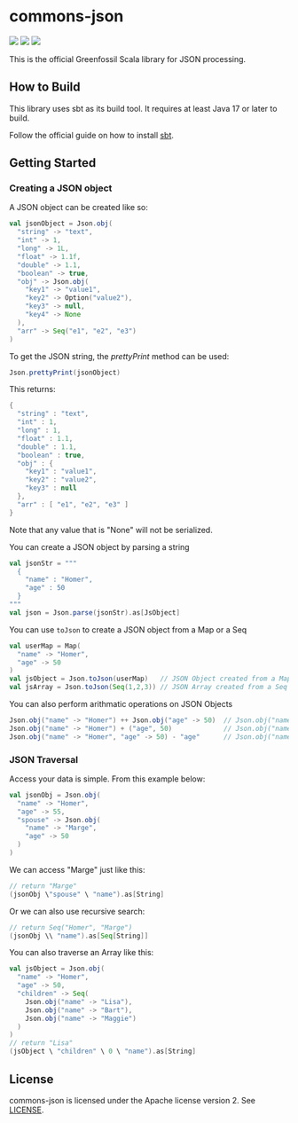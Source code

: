 # commons-json

![](https://img.shields.io/github/workflow/status/Greenfossil/commons-json/Run%20tests)
![](https://img.shields.io/github/license/Greenfossil/commons-json)
![](https://img.shields.io/github/v/tag/Greenfossil/commons-json)

This is the official Greenfossil Scala library for JSON processing.

## How to Build

This library uses sbt as its build tool. It requires at least Java 17 or later to build.

Follow the official guide on how to install [sbt](https://www.scala-sbt.org/download.html).

## Getting Started

### Creating a JSON object

A JSON object can be created like so:
```scala  
val jsonObject = Json.obj(
  "string" -> "text",
  "int" -> 1,
  "long" -> 1L,
  "float" -> 1.1f,
  "double" -> 1.1,
  "boolean" -> true,
  "obj" -> Json.obj(
    "key1" -> "value1",
    "key2" -> Option("value2"),
    "key3" -> null,
    "key4" -> None
  ),
  "arr" -> Seq("e1", "e2", "e3")
)  
```  

To get the JSON string, the *prettyPrint* method can be used:
```scala  
Json.prettyPrint(jsonObject)  
```  

This returns:
```scala  
{
  "string" : "text",
  "int" : 1,
  "long" : 1,
  "float" : 1.1,
  "double" : 1.1,
  "boolean" : true,
  "obj" : {
    "key1" : "value1",
    "key2" : "value2",
    "key3" : null
  },
  "arr" : [ "e1", "e2", "e3" ]
}  
```  

Note that any value that is "None" will not be serialized.

You can create a JSON object by parsing a string

```scala
val jsonStr = """ 
  {
    "name" : "Homer",
    "age" : 50
  }
"""
val json = Json.parse(jsonStr).as[JsObject]
```
You can use `toJson` to create a JSON object from a Map or a Seq

```scala
val userMap = Map(
  "name" -> "Homer",
  "age" -> 50
)
val jsObject = Json.toJson(userMap)   // JSON Object created from a Map
val jsArray = Json.toJson(Seq(1,2,3)) // JSON Array created from a Seq
```

You can also perform arithmatic operations on JSON Objects
```scala
Json.obj("name" -> "Homer") ++ Json.obj("age" -> 50)  // Json.obj("name" -> "Homer", "age" -> 50)
Json.obj("name" -> "Homer") + ("age", 50)             // Json.obj("name" -> "Homer", "age" -> 50)
Json.obj("name" -> "Homer", "age" -> 50) - "age"      // Json.obj("name" -> "Homer")
```

### JSON Traversal

Access your data is simple. From this example below:
```scala  
val jsonObj = Json.obj(
  "name" -> "Homer",
  "age" -> 55,
  "spouse" -> Json.obj(
    "name" -> "Marge",
    "age" -> 50
  )
)  
```  

We can access "Marge" just like this:
```scala  
// return "Marge"  
(jsonObj \"spouse" \ "name").as[String]  
```  

Or we can also use recursive search:
```scala  
// return Seq("Homer", "Marge")  
(jsonObj \\ "name").as[Seq[String]]  
```  


You can also traverse an Array like this:
```scala  
val jsObject = Json.obj(
  "name" -> "Homer",
  "age" -> 50,
  "children" -> Seq(
    Json.obj("name" -> "Lisa"),
    Json.obj("name" -> "Bart"),
    Json.obj("name" -> "Maggie")
  )
)
// return "Lisa"
(jsObject \ "children" \ 0 \ "name").as[String]
```  

## License

commons-json is licensed under the Apache license version 2.
See [LICENSE](LICENSE.txt).
